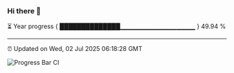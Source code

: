 ### Hi there 👋

⏳ Year progress { ██████████████▁▁▁▁▁▁▁▁▁▁▁▁▁▁▁▁ } 49.94 %

---

⏰ Updated on Wed, 02 Jul 2025 06:18:28 GMT

![Progress Bar CI](https://github.com/Shyam-Makwana/GitHub-Actions-Demo/workflows/Progress%20Bar%20CI/badge.svg)
